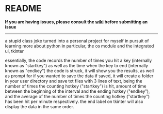 # README

**If you are having issues, please consult the [wiki](https://github.com/draaaa/counter/wiki) before submitting an issue**

-----------------------------------------------------------------------------------------

a stupid class joke turned into a personal project for myself in pursuit of learning more about python
in particular, the os module and the integrated ui, tkinter

essentially, the code records the number of times you hit a key (internally known as "startkey") as well as the time
when the key to end (internally known as "endkey") the code is struck, it will show you the results, as well as prompt for if you wanted to save the data
if saved, it will create a folder in your user directory and save txt files with 3 lines of text, being the number of times the counting hotkey ("startkey") is hit,
amount of time between the beginning of the interval and the ending hotkey ("endkey"),
and the average of the number of times the counting hotkey ("startkey") has been hit per minute respectively.
the end label on tkinter will also display the data in the same order.
